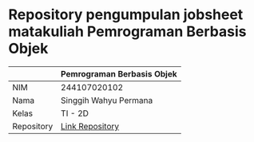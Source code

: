 # Repository pengumpulan jobsheet matakuliah Pemrograman Berbasis Objek

|  | Pemrograman Berbasis Objek |
|--|--|
| NIM |  244107020102|
| Nama |  Singgih Wahyu Permana |
| Kelas | TI - 2D |
| Repository | [Link Repository](https://github.com/eeswepe/pbokuliah) |



